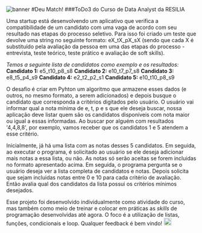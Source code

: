 ![banner](https://doity.com.br/blog/wp-content/uploads/2019/03/avalia%C3%A7%C3%A3o-de-trabalhos-cient%C3%ADficos.png)
#Deu Match!
###ToDo3 do Curso de Data Analyst da RESILIA

Uma startup está desenvolvendo um aplicativo que verifica a compatibilidade de um candidato com uma vaga de acordo com seu resultado nas etapas do processo seletivo. Para isso foi criado um teste que devolve uma string no seguinte formato: eX_tX_pX_sX (sendo que cada X é substituído pela avaliação da pessoa em uma das etapas do processo - entrevista, teste teórico, teste prático e avaliação de soft skills).

*Temos a seguinte lista de candidatos como exemplo e os resultados:*
**Candidato 1:** e5_t10_p8_s8
**Candidato 2:** e10_t7_p7_s8
**Candidato 3:** e8_t5_p4_s9
**Candidato 4:** e2_t2_p2_s1
**Candidato 5:** e10_t10_p8_s9

O desafio é criar em Pyhton um algoritmo que armazene esses dados (e outros, no mesmo formato, a serem adicionados) e depois busque o candidato que corresponda a critérios digitados pelo usuário. O usuário vai informar qual a nota mínima de e, t, p e s que ele deseja buscar, nossa aplicação deve listar quem são os candidatos disponíveis com nota maior ou igual a essas informadas. Ao buscar por alguém com resultados '4,4,8,8', por exemplo, vamos receber que os candidatos 1 e 5 atendem a esse critério.

Inicialmente, já há uma lista com as notas desses 5 candidatos. Em seguida, ao executar o programa, é solicitado ao usuário se ele deseja adicionar mais notas a essa lista, ou não. As notas só serão aceitas se forem incluidas no formato apresentado acima. Em seguida, o programa pergunta se o usuário deseja ver a lista completa de candidatos e notas. Depois solicita que sejam incluidas notas entre 0 e 10 para cada critério de avaliação. Então avalia qual dos candidatos da lista possui os critérios mínimos desejados.

Esse projeto foi desenvolvido individualmente como atividade do curso, mas também como meio de treinar e colocar em práticas as *skills* de programação desenvolvidas até agora. O foco é a utilização de listas, funções, condicionais e loop. Qualquer feedback é bem vindo!  <img src="https://images.emojiterra.com/google/noto-emoji/v2.034/128px/1faf0.png" width="20">



